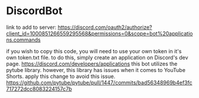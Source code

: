 # DiscordBot
link to add to server:
https://discord.com/oauth2/authorize?client_id=1000851266559295568&permissions=0&scope=bot%20applications.commands

if you wish to copy this code, you will need to use your own token in it's own token.txt file. to do this, simply create an application on Discord's dev page.
https://discord.com/developers/applications
this bot utilizes the pytube library. however, this library has issues when it comes to YouTube Shorts. apply this change to avoid this issue.
https://github.com/pytube/pytube/pull/1447/commits/bad56348969b4ef3fc717272dcc8083224157c7b 